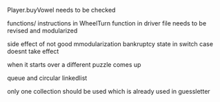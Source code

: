 Player.buyVowel needs to be checked

functions/ instructions in WheelTurn function in driver file needs to be revised and modularized 

side effect of not good mmodularization bankruptcy state in switch case doesnt take effect

when it starts over a different puzzle comes up

queue and circular linkedlist

only one collection should be used which is already used in guessletter
